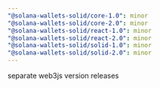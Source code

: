 ```yaml
---
"@solana-wallets-solid/core-1.0": minor
"@solana-wallets-solid/core-2.0": minor
"@solana-wallets-solid/react-1.0": minor
"@solana-wallets-solid/react-2.0": minor
"@solana-wallets-solid/solid-1.0": minor
"@solana-wallets-solid/solid-2.0": minor
---
```


separate web3js version releases
